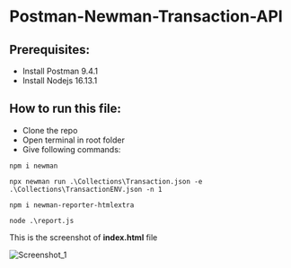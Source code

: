 # Postman-Newman-Transaction-API
## Prerequisites:
* Install Postman 9.4.1
* Install Nodejs 16.13.1
## How to run this file:
* Clone the repo
* Open terminal in root folder
* Give following commands:
```
npm i newman
```
```
npx newman run .\Collections\Transaction.json -e .\Collections\TransactionENV.json -n 1
```
```
npm i newman-reporter-htmlextra
```
```
node .\report.js 
```

This is the screenshot of **index.html** file

![Screenshot_1](https://user-images.githubusercontent.com/71173675/152147707-fb673ef7-23d7-4b1d-b32e-09f0f38e5b52.png)

